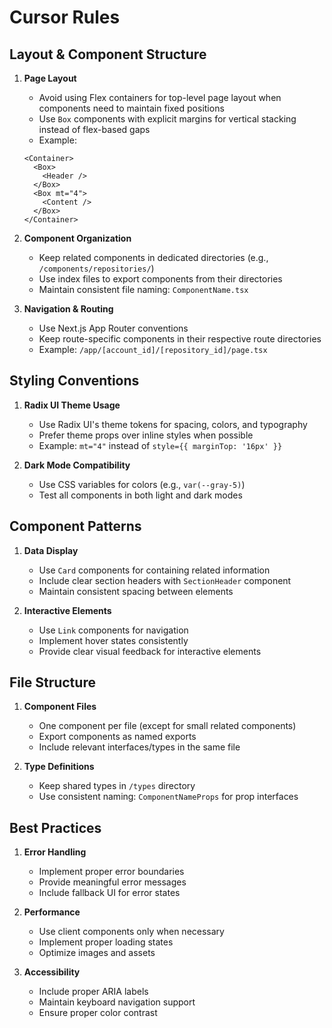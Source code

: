 # Cursor Rules

## Layout & Component Structure

1. **Page Layout**
   - Avoid using Flex containers for top-level page layout when components need to maintain fixed positions
   - Use `Box` components with explicit margins for vertical stacking instead of flex-based gaps
   - Example:
   ```tsx
   <Container>
     <Box>
       <Header />
     </Box>
     <Box mt="4">
       <Content />
     </Box>
   </Container>
   ```

2. **Component Organization**
   - Keep related components in dedicated directories (e.g., `/components/repositories/`)
   - Use index files to export components from their directories
   - Maintain consistent file naming: `ComponentName.tsx`

3. **Navigation & Routing**
   - Use Next.js App Router conventions
   - Keep route-specific components in their respective route directories
   - Example: `/app/[account_id]/[repository_id]/page.tsx`

## Styling Conventions

1. **Radix UI Theme Usage**
   - Use Radix UI's theme tokens for spacing, colors, and typography
   - Prefer theme props over inline styles when possible
   - Example: `mt="4"` instead of `style={{ marginTop: '16px' }}`

2. **Dark Mode Compatibility**
   - Use CSS variables for colors (e.g., `var(--gray-5)`)
   - Test all components in both light and dark modes

## Component Patterns

1. **Data Display**
   - Use `Card` components for containing related information
   - Include clear section headers with `SectionHeader` component
   - Maintain consistent spacing between elements

2. **Interactive Elements**
   - Use `Link` components for navigation
   - Implement hover states consistently
   - Provide clear visual feedback for interactive elements

## File Structure

1. **Component Files**
   - One component per file (except for small related components)
   - Export components as named exports
   - Include relevant interfaces/types in the same file

2. **Type Definitions**
   - Keep shared types in `/types` directory
   - Use consistent naming: `ComponentNameProps` for prop interfaces

## Best Practices

1. **Error Handling**
   - Implement proper error boundaries
   - Provide meaningful error messages
   - Include fallback UI for error states

2. **Performance**
   - Use client components only when necessary
   - Implement proper loading states
   - Optimize images and assets

3. **Accessibility**
   - Include proper ARIA labels
   - Maintain keyboard navigation support
   - Ensure proper color contrast 